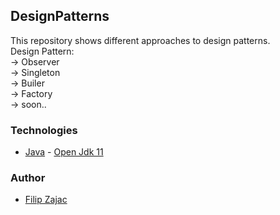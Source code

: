## DesignPatterns ##
This repository shows different approaches to design patterns.<br>
Design Pattern: <br>
-> Observer  <br>
-> Singleton  <br>
-> Builer <br>
-> Factory <br>
-> soon..

### Technologies ###
+ [Java](https://www.java.com/pl/) - [Open Jdk 11](https://openjdk.java.net/install/)

### Author ###
+ [Filip Zajac](https://github.com/Filipx21)